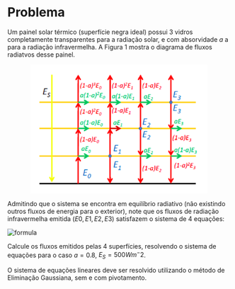 # Problema
Um painel solar térmico (superfície negra ideal) possui 3 vidros completamente transparentes para a radiação solar, e com absorvidade $a$ a para a radiação infravermelha. A Figura 1 mostra o diagrama de fluxos radiatvos desse painel.

<img src="imgs/painel.png" width="400px" style="display: block; margin:auto" />

Admitindo que o sistema se encontra em equilíbrio radiativo (não existindo outros fluxos de energia para o exterior), note que os fluxos de radiação infravermelha emitida $(E0, E1, E2, E3)$ satisfazem o sistema de 4 equações:

![formula](https://render.githubusercontent.com/render/math?math=%24%24%20%5Cbegin%7Balign%2A%7D%20%5Cbegin%7Bcases%7D%20-E_0%20%2B%20E_1%20%2B%20%281-a%29E_2%20%2B%20%281-a%29%5E2E_3%2BE_S%20%26%3D%200%20%5C%5C%20aE_0%20-%202E_1%20%2B%20aE_2%20%2B%20a%281-a%29E_3%20%26%3D%200%20%5C%5C%20a%281-a%29E_0%20%2B%20aE_1%20-%202E_2%20%2B%20aE_3%20%26%3D%200%20%5C%5C%20a%281-a%29%5E2E_0%20%2B%20a%281-a%29E_1%20%2B%20aE_2%20-%202E_3%20%26%3D%200%20%5Cend%7Bcases%7D%20%5Cend%7Balign%2A%7D%24%24)

Calcule os fluxos emitidos pelas 4 superfícies, resolvendo o sistema de equações para o caso $a=0.8$, $E_S=500Wm^-2$. 

O sistema de equações lineares deve ser resolvido utilizando o método de Eliminação Gaussiana, sem e com pivotamento. 
